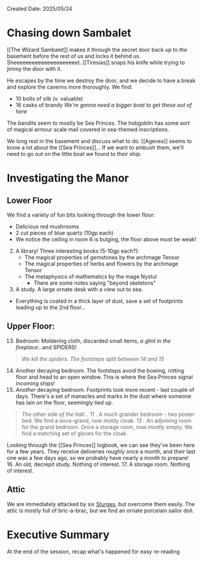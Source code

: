 Created Date: 2025/05/24
# Chasing down Sambalet
[[The Wizard Sambalet]] makes it through the secret door back up to the basement before the rest of us and locks it behind us. Sheeeeeeeeeeeeeeeeeeeeet. [[Tiresias]] snaps his knife while trying to jimmy the door with it.

He escapes by the time we destroy the door, and we decide to have a break and explore the caverns more thoroughly. We find:
- 10 bolts of silk (v. valuable)
- 16 casks of brandy
*We're gonna need a bigger boat to get these out of here*

The bandits seem to mostly be Sea Princes. The hobgoblin has some sort of magical armour scale mail covered in sea-themed inscriptions.

We long rest in the basement and discuss what to do. [[Agevea]] seems to know a lot about the [[Sea Princes]]... If we want to ambush them, we'll need to go out on the little boat we found to *their* ship.
# Investigating the Manor
## Lower Floor
We find a variety of fun bits looking through the lower floor:
- Delicious red mushrooms
- 2 cut pieces of blue quartz (10gp each)
- We notice the ceiling in room 6 is bulging, the floor above must be weak!
2. A library! Three interesting books (5-10gp each?):
	- The magical properties of gemstones by the archmage Tensor
	- The magical properties of herbs and flowers by the archmage Tensor
	- The metaphysics of mathematics by the mage Nystul
		- There are some notes saying "beyond skeletons"
3. A study. A large ornate desk with a view out to sea. 
- Everything is coated in a thick layer of dust, save a set of footprints leading up to the 2nd floor...
## Upper Floor:
13. Bedroom: Moldering cloth, discarded small items, *a glint in the fireplace*...and SPIDERS!
> *We kill the spiders*. *The footsteps split between 14 and 15*
14. Another decaying bedroom. The footsteps avoid the bowing, rotting floor and head to an open window. This is where the Sea Princes signal incoming ships!
15. *Another* decaying bedroom. Footprints look more recent - last couple of days. There's a set of manacles and marks in the dust where someone has lain on the floor, seemingly tied up.
> *The other side of the hall...*
11 . A much grander bedroom - two poster bed. We find a once-grand, now moldy cloak.
12 . An adjoining room for the grand bedroom. Once a storage room, now mostly empty. We find a matching set of gloves for the cloak.

Looking through the [[Sea Princes]] logbook, we can see they've been here for a few years. They receive deliveries roughly once a month, and their last one was a few days ago, so we probably have nearly a month to prepare!
16. An old, decrepit study. Nothing of interest.
17. A storage room. Nothing of interest.
## Attic
We are immediately attacked by six [Sturges](), but overcome them easily. The attic is mostly full of bric-a-brac, but we find an ornate porcelain sailor doll.
# Executive Summary
At the end of the session, recap what's happened for easy re-reading